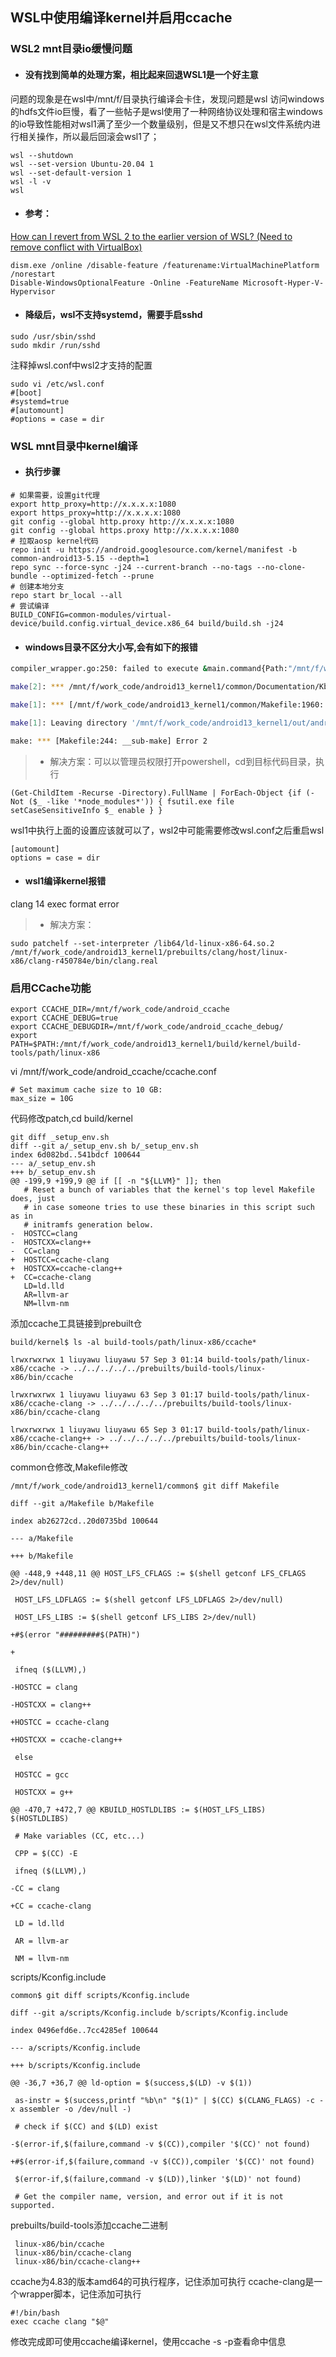## WSL中使用编译kernel并启用ccache

### WSL2 mnt目录io缓慢问题
* #### 没有找到简单的处理方案，相比起来回退WSL1是一个好主意
问题的现象是在wsl中/mnt/f/目录执行编译会卡住，发现问题是wsl 访问windows的hdfs文件io巨慢，看了一些帖子是wsl使用了一种网络协议处理和宿主windows的io导致性能相对wsl1满了至少一个数量级别，但是又不想只在wsl文件系统内进行相关操作，所以最后回滚会wsl1了；

```
wsl --shutdown
wsl --set-version Ubuntu-20.04 1
wsl --set-default-version 1
wsl -l -v 
wsl
```

* #### 参考：
[How can I revert from WSL 2 to the earlier version of WSL? (Need to remove conflict with VirtualBox)](https://github.com/MicrosoftDocs/WSL/issues/590)

```
dism.exe /online /disable-feature /featurename:VirtualMachinePlatform /norestart
Disable-WindowsOptionalFeature -Online -FeatureName Microsoft-Hyper-V-Hypervisor
```
* #### 降级后，wsl不支持systemd，需要手启sshd
```
sudo /usr/sbin/sshd
sudo mkdir /run/sshd
```
注释掉wsl.conf中wsl2才支持的配置
```
sudo vi /etc/wsl.conf
#[boot]
#systemd=true
#[automount]
#options = case = dir
```

### WSL mnt目录中kernel编译
* #### 执行步骤
```
# 如果需要，设置git代理
export http_proxy=http://x.x.x.x:1080
export https_proxy=http://x.x.x.x:1080
git config --global http.proxy http://x.x.x.x:1080
git config --global https.proxy http://x.x.x.x:1080
# 拉取aosp kernel代码
repo init -u https://android.googlesource.com/kernel/manifest -b common-android13-5.15 --depth=1
repo sync --force-sync -j24 --current-branch --no-tags --no-clone-bundle --optimized-fetch --prune
# 创建本地分支
repo start br_local --all
# 尝试编译
BUILD_CONFIG=common-modules/virtual-device/build.config.virtual_device.x86_64 build/build.sh -j24
```
* #### windows目录不区分大小写,会有如下的报错  

```bash
compiler_wrapper.go:250: failed to execute &main.command{Path:"/mnt/f/work_code/android13_kernel1/prebuilts/clang/host/linux-x86/clang-r450784e/bin/clang.real", Args:[]string{"-print-file-name=include"}, EnvUpdates:[]string(nil)}: go_exec.go:22: exec error: exec format error

make[2]: *** /mnt/f/work_code/android13_kernel1/common/Documentation/Kbuild: Is a directory. Stop.

make[1]: *** [/mnt/f/work_code/android13_kernel1/common/Makefile:1960: _clean_Documentation] Error 2

make[1]: Leaving directory '/mnt/f/work_code/android13_kernel1/out/android13-5.15/common'

make: *** [Makefile:244: __sub-make] Error 2

```

>* 解决方案：可以以管理员权限打开powershell，cd到目标代码目录，执行

```
(Get-ChildItem -Recurse -Directory).FullName | ForEach-Object {if (-Not ($_ -like '*node_modules*')) { fsutil.exe file setCaseSensitiveInfo $_ enable } }
```
wsl1中执行上面的设置应该就可以了，wsl2中可能需要修改wsl.conf之后重启wsl
```
[automount]
options = case = dir
```
* #### wsl1编译kernel报错  
clang 14 exec format error  

>* 解决方案：

```
sudo patchelf --set-interpreter /lib64/ld-linux-x86-64.so.2 /mnt/f/work_code/android13_kernel1/prebuilts/clang/host/linux-x86/clang-r450784e/bin/clang.real

```

### 启用CCache功能
```
export CCACHE_DIR=/mnt/f/work_code/android_ccache
export CCACHE_DEBUG=true
export CCACHE_DEBUGDIR=/mnt/f/work_code/android_ccache_debug/
export PATH=$PATH:/mnt/f/work_code/android13_kernel1/build/kernel/build-tools/path/linux-x86
```
vi /mnt/f/work_code/android_ccache/ccache.conf

```
# Set maximum cache size to 10 GB:
max_size = 10G
```
代码修改patch,cd build/kernel
```
git diff _setup_env.sh
diff --git a/_setup_env.sh b/_setup_env.sh
index 6d082bd..541bdcf 100644
--- a/_setup_env.sh
+++ b/_setup_env.sh
@@ -199,9 +199,9 @@ if [[ -n "${LLVM}" ]]; then
   # Reset a bunch of variables that the kernel's top level Makefile does, just
   # in case someone tries to use these binaries in this script such as in
   # initramfs generation below.
-  HOSTCC=clang
-  HOSTCXX=clang++
-  CC=clang
+  HOSTCC=ccache-clang
+  HOSTCXX=ccache-clang++
+  CC=ccache-clang
   LD=ld.lld
   AR=llvm-ar
   NM=llvm-nm

```
添加ccache工具链接到prebuilt仓
```
build/kernel$ ls -al build-tools/path/linux-x86/ccache*

lrwxrwxrwx 1 liuyawu liuyawu 57 Sep 3 01:14 build-tools/path/linux-x86/ccache -> ../../../../../prebuilts/build-tools/linux-x86/bin/ccache

lrwxrwxrwx 1 liuyawu liuyawu 63 Sep 3 01:17 build-tools/path/linux-x86/ccache-clang -> ../../../../../prebuilts/build-tools/linux-x86/bin/ccache-clang

lrwxrwxrwx 1 liuyawu liuyawu 65 Sep 3 01:17 build-tools/path/linux-x86/ccache-clang++ -> ../../../../../prebuilts/build-tools/linux-x86/bin/ccache-clang++
```
common仓修改,Makefile修改
```
/mnt/f/work_code/android13_kernel1/common$ git diff Makefile

diff --git a/Makefile b/Makefile

index ab26272cd..20d0735bd 100644

--- a/Makefile

+++ b/Makefile

@@ -448,9 +448,11 @@ HOST_LFS_CFLAGS := $(shell getconf LFS_CFLAGS 2>/dev/null)

 HOST_LFS_LDFLAGS := $(shell getconf LFS_LDFLAGS 2>/dev/null)

 HOST_LFS_LIBS := $(shell getconf LFS_LIBS 2>/dev/null)

+#$(error "#########$(PATH)")

+

 ifneq ($(LLVM),)

-HOSTCC = clang

-HOSTCXX = clang++

+HOSTCC = ccache-clang

+HOSTCXX = ccache-clang++

 else

 HOSTCC = gcc

 HOSTCXX = g++

@@ -470,7 +472,7 @@ KBUILD_HOSTLDLIBS := $(HOST_LFS_LIBS) $(HOSTLDLIBS)

 # Make variables (CC, etc...)

 CPP = $(CC) -E

 ifneq ($(LLVM),)

-CC = clang

+CC = ccache-clang

 LD = ld.lld

 AR = llvm-ar

 NM = llvm-nm

```
scripts/Kconfig.include
```
common$ git diff scripts/Kconfig.include

diff --git a/scripts/Kconfig.include b/scripts/Kconfig.include

index 0496efd6e..7cc4285ef 100644

--- a/scripts/Kconfig.include

+++ b/scripts/Kconfig.include

@@ -36,7 +36,7 @@ ld-option = $(success,$(LD) -v $(1))

 as-instr = $(success,printf "%b\n" "$(1)" | $(CC) $(CLANG_FLAGS) -c -x assembler -o /dev/null -)

 # check if $(CC) and $(LD) exist

-$(error-if,$(failure,command -v $(CC)),compiler '$(CC)' not found)

+#$(error-if,$(failure,command -v $(CC)),compiler '$(CC)' not found)

 $(error-if,$(failure,command -v $(LD)),linker '$(LD)' not found)

 # Get the compiler name, version, and error out if it is not supported.

```
prebuilts/build-tools添加ccache二进制

```
 linux-x86/bin/ccache
 linux-x86/bin/ccache-clang
 linux-x86/bin/ccache-clang++
```
ccache为4.83的版本amd64的可执行程序，记住添加可执行
ccache-clang是一个wrapper脚本，记住添加可执行
```
#!/bin/bash
exec ccache clang "$@"
```
修改完成即可使用ccache编译kernel，使用ccache -s -p查看命中信息

